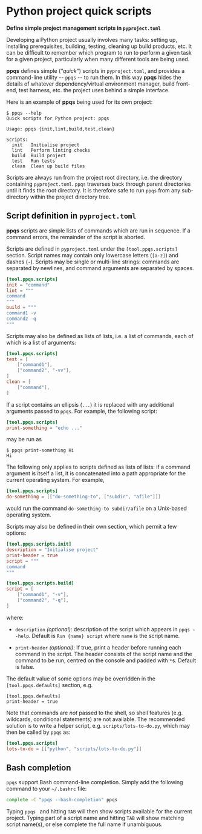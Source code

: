 # Python project quick scripts

**Define simple project management scripts in `pyproject.toml`**

Developing a Python project usually involves many tasks: setting up, installing
prerequisites, building, testing, cleaning up build products, etc. It can be
difficult to remember which program to run to perform a given task for a given
project, particularly when many different tools are being used.

**ppqs** defines simple (*"quick"*) scripts in `pyproject.toml`, and provides a
command-line utility -- `ppqs` -- to run them. In this way **ppqs** hides the
details of whatever dependency/virtual environment manager, build front-end,
test harness, etc. the project uses behind a simple interface.

Here is an example of **ppqs** being used for its own project:

```
$ ppqs --help
Quick scripts for Python project: ppqs

Usage: ppqs {init,lint,build,test,clean}

Scripts:
  init   Initialise project
  lint   Perform linting checks
  build  Build project
  test   Run tests
  clean  Clean up build files
```

Scripts are always run from the project root directory, i.e. the directory
containing `pyproject.toml`. `ppqs` traverses back through parent directories
until it finds the root directory. It is therefore safe to run `ppqs` from any
sub-directory within the project directory tree.

## Script definition in `pyproject.toml`

**ppqs** scripts are simple lists of commands which are run in sequence. If a
command errors, the remainder of the script is aborted.

Scripts are defined in `pyproject.toml` under the `[tool.ppqs.scripts]`
section. Script names may contain only lowercase letters (`[a-z]`) and dashes
(`-`). Scripts may be single or multi-line strings: commands are separated by
newlines, and command arguments are separated by spaces.

```toml
[tool.ppqs.scripts]
init = "command"
lint = """
command
"""
build = """
command1 -v
command2 -q
"""
```

Scripts may also be defined as lists of lists, i.e. a list of commands, each of
which is a list of arguments:

```toml
[tool.ppqs.scripts]
test = [
    ["command1"],
    ["command2", "-vv"],
]
clean = [
    ["command"],
]
```

If a script contains an ellipsis (`...`) it is replaced with any additional
arguments passed to `ppqs`. For example, the following script:

```toml
[tool.ppqs.scripts]
print-something = "echo ..."
```

may be run as

```
$ ppqs print-something Hi
Hi
```

The following only applies to scripts defined as lists of lists: if a command
argument is itself a list, it is concatenated into a path appropriate for the
current operating system. For example,

```toml
[tool.ppqs.scripts]
do-something = [["do-something-to", ["subdir", "afile"]]]
```

would run the command `do-something-to subdir/afile` on a Unix-based operating
system.

Scripts may also be defined in their own section, which permit a few options:

```toml
[tool.ppqs.scripts.init]
description = "Initialise project"
print-header = true
script = """
command
"""

[tool.ppqs.scripts.build]
script = [
    ["command1", "-v"],
    ["command2", "-q"],
]
```

where:

* `description` *(optional)*: description of the script which appears in `ppqs
  --help`. Default is `Run {name} script` where `name` is the script name.

* `print-header` *(optional)*: If true, print a header before running each
  command in the script. The header consists of the script name and the command
  to be run, centred on the console and padded with `*`s. Default is false.

The default value of some options may be overridden in the
`[tool.ppqs.defaults]` section, e.g.

```
[tool.ppqs.defaults]
print-header = true
```

Note that commands are *not* passed to the shell, so shell features
(e.g. wildcards, conditional statements) are not available. The recommended
solution is to write a helper script, e.g. `scripts/lots-to-do.py`, which may
then be called by `ppqs` as:

```toml
[tool.ppqs.scripts]
lots-to-do = [["python", "scripts/lots-to-do.py"]]
```

## Bash completion

`ppqs` support Bash command-line completion. Simply add the following command to
your `~/.bashrc` file:

```bash
complete -C "ppqs --bash-completion" ppqs
```

Typing `ppqs ` and hitting `TAB` will then show scripts available for the
current project. Typing part of a script name and hitting `TAB` will show
matching script name(s), or else complete the full name if unambiguous.
